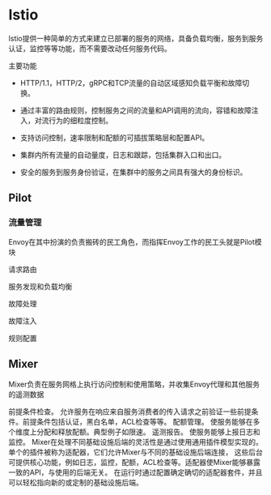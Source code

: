 # Istio

Istio提供一种简单的方式来建立已部署的服务的网络，具备负载均衡，服务到服务认证，监控等等功能，而不需要改动任何服务代码。

主要功能
* HTTP/1.1，HTTP/2，gRPC和TCP流量的自动区域感知负载平衡和故障切换。
  
* 通过丰富的路由规则，控制服务之间的流量和API调用的流向，容错和故障注入，对流行为的细粒度控制。
  
* 支持访问控制，速率限制和配额的可插拔策略层和配置API。
  
* 集群内所有流量的自动量度，日志和跟踪，包括集群入口和出口。
  
* 安全的服务到服务身份验证，在集群中的服务之间具有强大的身份标识。



## Pilot
### 流量管理
Envoy在其中扮演的负责搬砖的民工角色，而指挥Envoy工作的民工头就是Pilot模块

请求路由

服务发现和负载均衡

故障处理

故障注入

规则配置


## Mixer
Mixer负责在服务网格上执行访问控制和使用策略，并收集Envoy代理和其他服务的遥测数据

前提条件检查。
允许服务在响应来自服务消费者的传入请求之前验证一些前提条件。前提条件包括认证，黑白名单，ACL检查等等。
配额管理。
使服务能够在多个维度上分配和释放配额。典型例子如限速。
遥测报告。
使服务能够上报日志和监控。
Mixer在处理不同基础设施后端的灵活性是通过使用通用插件模型实现的。单个的插件被称为适配器，它们允许Mixer与不同的基础设施后端连接，
这些后台可提供核心功能，例如日志，监控，配额，ACL检查等。适配器使Mixer能够暴露一致的API，与使用的后端无关。
在运行时通过配置确定确切的适配器套件，并且可以轻松指向新的或定制的基础设施后端。